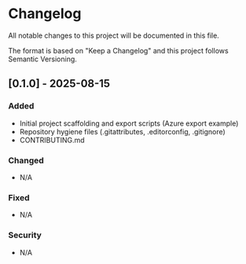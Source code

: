 # Changelog

All notable changes to this project will be documented in this file.

The format is based on "Keep a Changelog" and this project follows Semantic Versioning.

## [0.1.0] - 2025-08-15
### Added
- Initial project scaffolding and export scripts (Azure export example)
- Repository hygiene files (.gitattributes, .editorconfig, .gitignore)
- CONTRIBUTING.md

### Changed
- N/A

### Fixed
- N/A

### Security
- N/A
